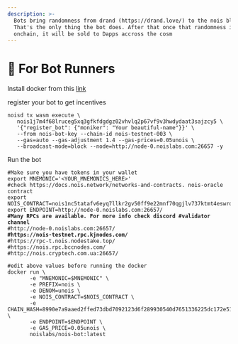 ```yaml
---
description: >-
  Bots bring randomness from drand (https://drand.love/) to the nois blockchain.
  That's the only thing the bot does. After that once that randomness is
  onchain, it will be sold to Dapps accross the cosm
---
```


# 🤖 For Bot Runners

Install docker from this [link](https://docs.docker.com/engine/install/ubuntu/)

register your bot to get incentives

```shell
noisd tx wasm execute \
   nois1j7m4f68lruceg5xq3gfkfdgdgz02vhvlq2p67vf9v3hwdydaat3sajzcy5 \
   '{"register_bot": {"moniker": "Your beautiful-name"}}' \
   --from nois-bot-key --chain-id nois-testnet-003 \
   --gas=auto --gas-adjustment 1.4 --gas-prices=0.05unois \
   --broadcast-mode=block --node=http://node-0.noislabs.com:26657 -y
```

Run the bot

<pre class="language-bash"><code class="lang-bash">#Make sure you have tokens in your wallet
export MNEMONIC='&#x3C;YOUR_MNEMONICS_HERE>'
#check https://docs.nois.network/networks-and-contracts. nois-oracle contract
export NOIS_CONTRACT=nois1nc5tatafv6eyq7llkr2gv50ff9e22mnf70qgjlv737ktmt4eswrq5z5suf
export ENDPOINT=http://node-0.noislabs.com:26657/
<strong>#Many RPCs are available. For more info check discord #validator channel
</strong>#http://node-0.noislabs.com:26657/
<strong>#https://nois-testnet.rpc.kjnodes.com/
</strong>#https://rpc-t.nois.nodestake.top/
#https://nois.rpc.bccnodes.com/
#http://nois.cryptech.com.ua:26657/

#edit above values before running the docker
docker run \
       -e "MNEMONIC=$MNEMONIC" \
       -e PREFIX=nois \
       -e DENOM=unois \
       -e NOIS_CONTRACT=$NOIS_CONTRACT \
       -e CHAIN_HASH=8990e7a9aaed2ffed73dbd7092123d6f289930540d7651336225dc172e51b2ce \
       -e ENDPOINT=$ENDPOINT \
       -e GAS_PRICE=0.05unois \
       noislabs/nois-bot:latest</code></pre>
